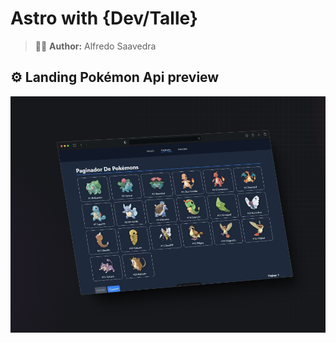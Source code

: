 # Astro with {Dev/Talle}


> 🧑‍🚀 **Author:** Alfredo Saavedra


## ⚙ Landing Pokémon Api preview

![PreviewLocalHost](/public/197shots_so.png)